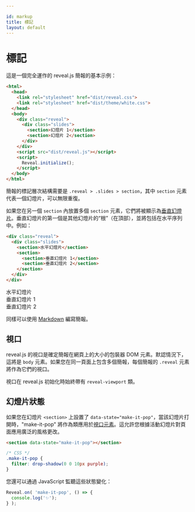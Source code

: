 ```yaml
---

id: markup
title: 標記
layout: default
---
```


# 標記

這是一個完全運作的 reveal.js 簡報的基本示例：
```html
<html>
  <head>
    <link rel="stylesheet" href="dist/reveal.css">
    <link rel="stylesheet" href="dist/theme/white.css">
  </head>
  <body>
    <div class="reveal">
      <div class="slides">
        <section>幻燈片 1</section>
        <section>幻燈片 2</section>
      </div>
    </div>
    <script src="dist/reveal.js"></script>
    <script>
      Reveal.initialize();
    </script>
  </body>
</html>
```

簡報的標記層次結構需要是 `.reveal > .slides > section`，其中 `section` 元素代表一個幻燈片，可以無限重復。

如果您在另一個 `section` 內放置多個 `section` 元素，它們將被顯示為[垂直幻燈片](/vertical-slides/)。垂直幻燈片的第一個是其他幻燈片的“根”（在頂部），並將包括在水平序列中。例如：

```html
<div class="reveal">
  <div class="slides">
    <section>水平幻燈片</section>
    <section>
      <section>垂直幻燈片 1</section>
      <section>垂直幻燈片 2</section>
    </section>
  </div>
</div>
```
<div class="reveal reveal-example">
  <div class="slides">
    <section>水平幻燈片</section>
    <section>
      <section>垂直幻燈片 1</section>
      <section>垂直幻燈片 2</section>
    </section>
  </div>
</div>

同樣可以使用 [Markdown](/markdown/) 編寫簡報。

## 視口
reveal.js 的視口是確定簡報在網頁上的大小的包裝器 DOM 元素。默認情況下，這將是 `body` 元素。如果您在同一頁面上包含多個簡報，每個簡報的 `.reveal` 元素將作為它們的視口。

視口在 reveal.js 初始化時始終帶有 `reveal-viewport` 類。

## 幻燈片狀態

如果您在幻燈片 `<section>` 上設置了 `data-state="make-it-pop"`，當該幻燈片打開時，"make-it-pop" 將作為類應用於[視口元素](#viewport)。這允許您根據活動幻燈片對頁面應用廣泛的風格更改。

```html
<section data-state="make-it-pop"></section>
```

```css
/* CSS */
.make-it-pop {
  filter: drop-shadow(0 0 10px purple);
}
```

您還可以通過 JavaScript 監聽這些狀態變化：

```javascript
Reveal.on( 'make-it-pop', () => {
  console.log('✨');
} );
```